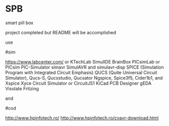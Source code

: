 # SPB
 smart pill box

project completed
but README will be accomplished


use

#sim

https://www.labcenter.com/
or
 KTechLab 
 SimulIDE 
 BrainBox 
 PICsimLab or PICsim 
 PIC-Simulator 
 simavr 
 SimulAVR and simulavr-disp 
 SPICE (Simulation Program with Integrated Circuit Emphasis) 
 QUCS (Quite Universal Circuit Simulator), Qucs-S, Qucsstudio, Qucsator 
 Ngspice, Spice3f5, Cider1b1, and Xspice 
 Xyce 
 Circuit Simulator or CircuitJS1 
 KiCad 
 PCB Designer 
 gEDA 
 Visolate 
 Fritzing 

and

#cod

http://www.hpinfotech.ro/
http://www.hpinfotech.ro/cvavr-download.html
